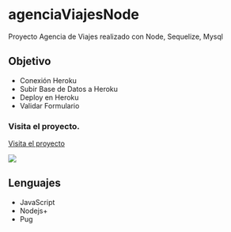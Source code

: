 # agenciaViajesNode
Proyecto Agencia de Viajes realizado con Node, Sequelize, Mysql

## Objetivo
+ Conexión Heroku
+ Subir Base de Datos a Heroku
+ Deploy en Heroku
+ Validar Formulario


### Visita el proyecto.

[Visita el proyecto](https://viajesnode.herokuapp.com/)

![](public/portada-viajes.jpg)


## Lenguajes
+ JavaScript
+ Nodejs+
+ Pug
